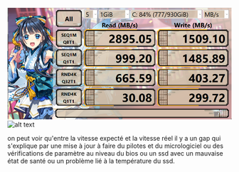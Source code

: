 ![alt text](image.png)
![alt text](<Capture d'écran 2024-02-21 101329.png>)


on peut voir qu'entre la vitesse expecté et la vitesse réel il y a un gap qui s'explique par une mise à jour à faire du pilotes et du micrologiciel ou des vérifications de paramètre au niveau du bios ou un ssd avec un mauvaise état de santé ou un problème lié à la température du ssd.